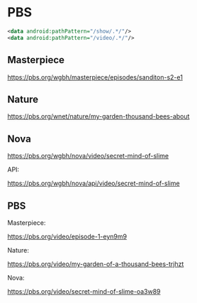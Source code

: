 # PBS

~~~xml
<data android:pathPattern="/show/.*/"/>
<data android:pathPattern="/video/.*/"/>
~~~

## Masterpiece

https://pbs.org/wgbh/masterpiece/episodes/sanditon-s2-e1

## Nature

https://pbs.org/wnet/nature/my-garden-thousand-bees-about

## Nova

https://pbs.org/wgbh/nova/video/secret-mind-of-slime

API:

https://pbs.org/wgbh/nova/api/video/secret-mind-of-slime

## PBS

Masterpiece:

https://pbs.org/video/episode-1-eyn9m9

Nature:

https://pbs.org/video/my-garden-of-a-thousand-bees-trjhzt

Nova:

https://pbs.org/video/secret-mind-of-slime-oa3w89
